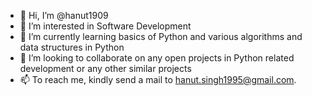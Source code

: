 - 👋 Hi, I’m @hanut1909
- 👀 I’m interested in Software Development
- 🌱 I’m currently learning basics of Python and various algorithms and data structures in Python
- 💞️ I’m looking to collaborate on any open projects in Python related development or any other similar projects
- 📫 To reach me, kindly send a mail to hanut.singh1995@gmail.com.  

<!---
hanut1909/hanut1909 is a ✨ special ✨ repository because its `README.md` (this file) appears on your GitHub profile.
You can click the Preview link to take a look at your changes.
--->
